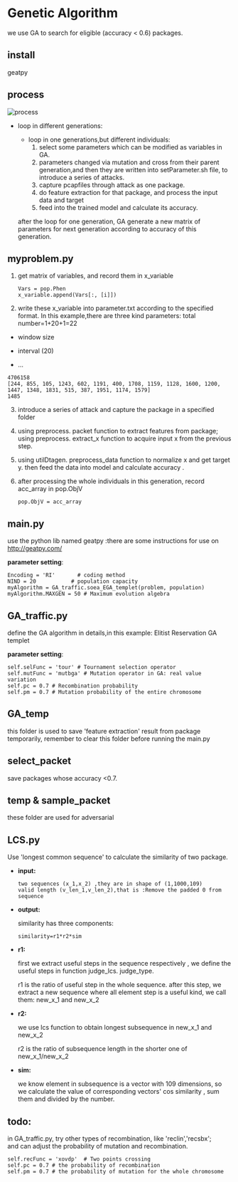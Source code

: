 # Genetic Algorithm 
we use GA to search for eligible (accuracy < 0.6) packages.

## install
geatpy
## process

![process](https://github.com/llmhyy/tls_attack/blob/master/GA/img/process_GA.png)

- loop in  different generations:

  - loop in one generations,but different individuals:
    1. select some parameters which can be modified as variables in GA.
    2. parameters changed via mutation and cross from their parent generation,and then they are written into setParameter.sh file, to introduce a series of attacks.
    3. capture pcapfiles through attack as one package.
    4. do feature extraction for that package, and process the input data and target
    5. feed into the trained model and calculate its accuracy.

  after the loop for one generation, GA generate a new matrix of parameters for next generation according to accuracy of this generation.

## myproblem.py

1. get matrix of variables, and  record them in x_variable

   ```
   Vars = pop.Phen
   x_variable.append(Vars[:, [i]])
   ```

2.  write these x_variable into parameter.txt according to the specified format. In this example,there are three kind parameters: total number=1+20+1=22

   - window size

   - interval (20)

   - ...

   ```
   4706158
   [244, 855, 105, 1243, 602, 1191, 400, 1708, 1159, 1128, 1600, 1200, 1447, 1348, 1831, 515, 387, 1951, 1174, 1579]
   1485
   ```

3. introduce a series of attack and capture the package in a specified folder

4.  using preprocess. packet function to extract features from package; using preprocess. extract_x function to acquire input x from  the previous step.

5. using utilDtagen. preprocess_data function to normalize x and get target y. then  feed the data into model and calculate accuracy .

6. after processing the whole individuals in this generation, record acc_array in pop.ObjV

   ```
   pop.ObjV = acc_array
   ```

## main.py

use the python lib named geatpy :there are some instructions for use on  http://geatpy.com/ 

**parameter setting**:

```
Encoding = 'RI'       # coding method
NIND = 20           # population capacity
myAlgorithm = GA_traffic.soea_EGA_templet(problem, population)   
myAlgorithm.MAXGEN = 50 # Maximum evolution algebra
```



## GA_traffic.py

define the GA algorithm in details,in this example: Elitist Reservation GA templet

**parameter setting**:

```
self.selFunc = 'tour' # Tournament selection operator
self.mutFunc = 'mutbga' # Mutation operator in GA: real value variation
self.pc = 0.7 # Recombination probability
self.pm = 0.7 # Mutation probability of the entire chromosome

```

## GA_temp

this folder is used to save 'feature extraction' result from package temporarily,  remember to clear this folder before running the main.py

## select_packet

save packages whose accuracy <0.7. 

## temp & sample_packet

these folder are used for adversarial 

## LCS.py

Use  'longest common sequence'  to calculate the similarity of two package.

- **input:** 

  ```
  two sequences (x_1,x_2) ,they are in shape of (1,1000,109)
  valid length (v_len_1,v_len_2),that is :Remove the padded 0 from sequence
  ```

- **output:** 

  similarity has three components: 

  ```
  similarity=r1*r2*sim
  ```

- **r1:** 

  first we extract useful steps in the sequence respectively , we define the useful steps in function judge_lcs. judge_type.  

  r1 is the ratio of useful step in the whole sequence. after this step, we extract a new sequence where all element step is a useful kind, we call them: new_x_1 and new_x_2

- **r2:**  

  we use lcs function to obtain longest subsequence in new_x_1 and new_x_2

  r2 is the ratio of subsequence length in the shorter one of new_x_1/new_x_2

- **sim:** 

  we know element in subsequence is a vector with 109 dimensions, so we calculate the value of  corresponding vectors' cos similarity , sum them and divided by the number.
  
## todo:
in GA_traffic.py, try other types of recombination, like 'reclin','recsbx';  
and can adjust the probability of mutation and recombination. 
```
self.recFunc = 'xovdp'  # Two points crossing
self.pc = 0.7 # the probability of recombination
self.pm = 0.7 # the probability of mutation for the whole chromosome
```


   
